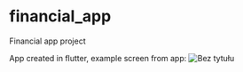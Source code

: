 # financial_app

Financial app project

App created in flutter, example screen from app: 
![Bez tytułu](https://user-images.githubusercontent.com/41323564/166158629-bd8c9b32-ec2d-4c9f-ac2a-ca0ea28629d2.jpg)

